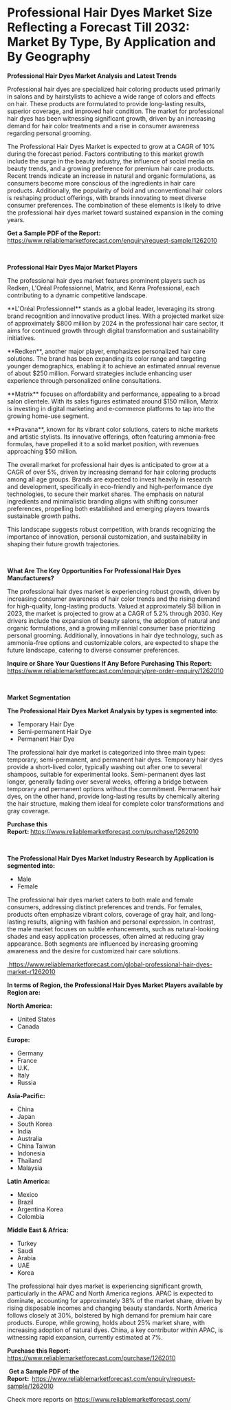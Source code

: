 <p><h1>Professional Hair Dyes Market Size Reflecting a Forecast Till 2032: Market By Type, By Application and By Geography</h1></p><p><strong>Professional Hair Dyes Market Analysis and Latest Trends</strong></p>
<p><p>Professional hair dyes are specialized hair coloring products used primarily in salons and by hairstylists to achieve a wide range of colors and effects on hair. These products are formulated to provide long-lasting results, superior coverage, and improved hair condition. The market for professional hair dyes has been witnessing significant growth, driven by an increasing demand for hair color treatments and a rise in consumer awareness regarding personal grooming.</p><p>The Professional Hair Dyes Market is expected to grow at a CAGR of 10% during the forecast period. Factors contributing to this market growth include the surge in the beauty industry, the influence of social media on beauty trends, and a growing preference for premium hair care products. Recent trends indicate an increase in natural and organic formulations, as consumers become more conscious of the ingredients in hair care products. Additionally, the popularity of bold and unconventional hair colors is reshaping product offerings, with brands innovating to meet diverse consumer preferences. The combination of these elements is likely to drive the professional hair dyes market toward sustained expansion in the coming years.</p></p>
<p><strong>Get a Sample PDF of the Report:&nbsp;</strong> <a href="https://www.reliablemarketforecast.com/enquiry/request-sample/1262010?utm_campaign=1833&utm_medium=2&utm_source=Github&utm_content=ia&utm_term=06022025&utm_id=professional-hair-dyes">https://www.reliablemarketforecast.com/enquiry/request-sample/1262010</a></p>
<p>&nbsp;</p>
<p><strong>Professional Hair Dyes Major Market Players</strong></p>
<p><p>The professional hair dyes market features prominent players such as Redken, L'Oréal Professionnel, Matrix, and Kenra Professional, each contributing to a dynamic competitive landscape. </p><p>**L'Oréal Professionnel** stands as a global leader, leveraging its strong brand recognition and innovative product lines. With a projected market size of approximately $800 million by 2024 in the professional hair care sector, it aims for continued growth through digital transformation and sustainability initiatives.</p><p>**Redken**, another major player, emphasizes personalized hair care solutions. The brand has been expanding its color range and targeting younger demographics, enabling it to achieve an estimated annual revenue of about $250 million. Forward strategies include enhancing user experience through personalized online consultations.</p><p>**Matrix** focuses on affordability and performance, appealing to a broad salon clientele. With its sales figures estimated around $150 million, Matrix is investing in digital marketing and e-commerce platforms to tap into the growing home-use segment.</p><p>**Pravana**, known for its vibrant color solutions, caters to niche markets and artistic stylists. Its innovative offerings, often featuring ammonia-free formulas, have propelled it to a solid market position, with revenues approaching $50 million.</p><p>The overall market for professional hair dyes is anticipated to grow at a CAGR of over 5%, driven by increasing demand for hair coloring products among all age groups. Brands are expected to invest heavily in research and development, specifically in eco-friendly and high-performance dye technologies, to secure their market shares. The emphasis on natural ingredients and minimalistic branding aligns with shifting consumer preferences, propelling both established and emerging players towards sustainable growth paths. </p><p>This landscape suggests robust competition, with brands recognizing the importance of innovation, personal customization, and sustainability in shaping their future growth trajectories.</p></p>
<p>&nbsp;</p>
<p><strong>What Are The Key Opportunities For Professional Hair Dyes Manufacturers?</strong></p>
<p><p>The professional hair dyes market is experiencing robust growth, driven by increasing consumer awareness of hair color trends and the rising demand for high-quality, long-lasting products. Valued at approximately $8 billion in 2023, the market is projected to grow at a CAGR of 5.2% through 2030. Key drivers include the expansion of beauty salons, the adoption of natural and organic formulations, and a growing millennial consumer base prioritizing personal grooming. Additionally, innovations in hair dye technology, such as ammonia-free options and customizable colors, are expected to shape the future landscape, catering to diverse consumer preferences.</p></p>
<p><strong>Inquire or Share Your Questions If Any Before Purchasing This Report:</strong> <a href="https://www.reliablemarketforecast.com/enquiry/pre-order-enquiry/1262010?utm_campaign=1833&utm_medium=2&utm_source=Github&utm_content=ia&utm_term=06022025&utm_id=professional-hair-dyes">https://www.reliablemarketforecast.com/enquiry/pre-order-enquiry/1262010</a></p>
<p>&nbsp;</p>
<p><strong>Market Segmentation</strong></p>
<p><strong>The Professional Hair Dyes Market Analysis by types is segmented into:</strong></p>
<p><ul><li>Temporary Hair Dye</li><li>Semi-permanent Hair Dye</li><li>Permanent Hair Dye</li></ul></p>
<p><p>The professional hair dye market is categorized into three main types: temporary, semi-permanent, and permanent hair dyes. Temporary hair dyes provide a short-lived color, typically washing out after one to several shampoos, suitable for experimental looks. Semi-permanent dyes last longer, generally fading over several weeks, offering a bridge between temporary and permanent options without the commitment. Permanent hair dyes, on the other hand, provide long-lasting results by chemically altering the hair structure, making them ideal for complete color transformations and gray coverage.</p></p>
<p><strong>Purchase this Report:&nbsp;</strong><a href="https://www.reliablemarketforecast.com/purchase/1262010?utm_campaign=1833&utm_medium=2&utm_source=Github&utm_content=ia&utm_term=06022025&utm_id=professional-hair-dyes">https://www.reliablemarketforecast.com/purchase/1262010</a></p>
<p>&nbsp;</p>
<p><strong>The Professional Hair Dyes Market Industry Research by Application is segmented into:</strong></p>
<p><ul><li>Male</li><li>Female</li></ul></p>
<p><p>The professional hair dyes market caters to both male and female consumers, addressing distinct preferences and trends. For females, products often emphasize vibrant colors, coverage of gray hair, and long-lasting results, aligning with fashion and personal expression. In contrast, the male market focuses on subtle enhancements, such as natural-looking shades and easy application processes, often aimed at reducing gray appearance. Both segments are influenced by increasing grooming awareness and the desire for customized hair care solutions.</p></p>
<p><a href="https://www.reliablemarketforecast.com/global-professional-hair-dyes-market-r1262010?utm_campaign=1833&utm_medium=2&utm_source=Github&utm_content=ia&utm_term=06022025&utm_id=professional-hair-dyes">&nbsp;https://www.reliablemarketforecast.com/global-professional-hair-dyes-market-r1262010</a></p>
<p><strong>In terms of Region, the Professional Hair Dyes Market Players available by Region are:</strong></p>
<p>
    <p> <strong> North America: </strong>
        <ul>
            <li>United States</li>
            <li>Canada</li>
        </ul>
        </p> 
    <p> <strong> Europe: </strong>
        <ul>
            <li>Germany</li>
            <li>France</li>
            <li>U.K.</li>
            <li>Italy</li>
            <li>Russia</li>
        </ul>
        </p> 
    <p> <strong> Asia-Pacific: </strong>
        <ul>
            <li>China</li>
            <li>Japan</li>
            <li>South Korea</li>
            <li>India</li>
            <li>Australia</li>
            <li>China Taiwan</li>
            <li>Indonesia</li>
            <li>Thailand</li>
            <li>Malaysia</li>
        </ul>
        </p> 
    <p> <strong> Latin America: </strong>
        <ul>
            <li>Mexico</li>
            <li>Brazil</li>
            <li>Argentina Korea</li>
            <li>Colombia</li>
        </ul>
        </p> 
    <p> <strong> Middle East & Africa: </strong>
        <ul>
            <li>Turkey</li>
            <li>Saudi</li>
            <li>Arabia</li>
            <li>UAE</li>
            <li>Korea</li>
        </ul>
    </p>
    </p>
<p><p>The professional hair dyes market is experiencing significant growth, particularly in the APAC and North America regions. APAC is expected to dominate, accounting for approximately 38% of the market share, driven by rising disposable incomes and changing beauty standards. North America follows closely at 30%, bolstered by high demand for premium hair care products. Europe, while growing, holds about 25% market share, with increasing adoption of natural dyes. China, a key contributor within APAC, is witnessing rapid expansion, currently estimated at 7%.</p></p>
<p><strong>Purchase this Report: </strong><a href="https://www.reliablemarketforecast.com/purchase/1262010?utm_campaign=1833&utm_medium=2&utm_source=Github&utm_content=ia&utm_term=06022025&utm_id=professional-hair-dyes">https://www.reliablemarketforecast.com/purchase/1262010</a></p>
<p>&nbsp;<strong>Get a Sample PDF of the Report:&nbsp;&nbsp;</strong><a href="https://www.reliablemarketforecast.com/enquiry/request-sample/1262010?utm_campaign=1833&utm_medium=2&utm_source=Github&utm_content=ia&utm_term=06022025&utm_id=professional-hair-dyes">https://www.reliablemarketforecast.com/enquiry/request-sample/1262010</a></p>
<p><strong></strong></p>
<p>Check more reports on <a href="https://www.reliablemarketforecast.com/?utm_campaign=1833&utm_medium=2&utm_source=Github&utm_content=ia&utm_term=06022025&utm_id=professional-hair-dyes">https://www.reliablemarketforecast.com/</a></p>